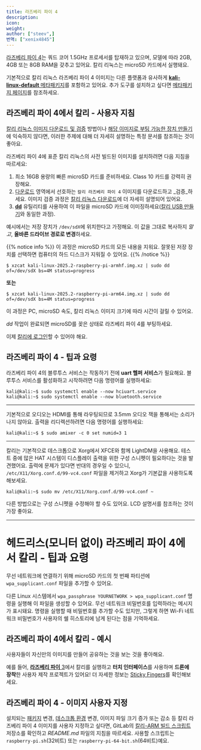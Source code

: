 ```yaml
---
title: 라즈베리 파이 4
description:
icon:
weight:
author: ["steev",]
번역: ["xenix4845"]
---
```


[라즈베리 파이 4](https://www.raspberrypi.org/products/raspberry-pi-4-model-b/)는 쿼드 코어 1.5GHz 프로세서를 탑재하고 있으며, 모델에 따라 2GB, 4GB 또는 8GB RAM을 갖추고 있어요. 칼리 리눅스는 microSD 카드에서 실행돼요.

기본적으로 칼리 리눅스 라즈베리 파이 4 이미지는 다른 플랫폼과 유사하게 [**kali-linux-default** 메타패키지](/docs/general-use/metapackages/)를 포함하고 있어요. 추가 도구를 설치하고 싶다면 [메타패키지 페이지](/docs/general-use/metapackages/)를 참조하세요.

## 라즈베리 파이 4에서 칼리 - 사용자 지침

[칼리 리눅스 이미지 다운로드 및 검증](/docs/introduction/download-official-kali-linux-images/) 방법이나 [해당 이미지로 부팅 가능한 장치 만들기](/docs/usb/live-usb-install-with-windows/)에 익숙하지 않다면, 이러한 주제에 대해 더 자세히 설명하는 특정 문서를 참조하는 것이 좋아요.

라즈베리 파이 4에 표준 칼리 리눅스의 사전 빌드된 이미지를 설치하려면 다음 지침을 따르세요:

1. 최소 16GB 용량의 빠른 microSD 카드를 준비하세요. Class 10 카드를 강력히 권장해요.
2. [다운로드](/get-kali/) 영역에서 선호하는 `칼리 라즈베리 파이 4` 이미지를 다운로드하고 _검증_하세요. 이미지 검증 과정은 [칼리 리눅스 다운로드](/docs/introduction/download-official-kali-linux-images/)에 더 자세히 설명되어 있어요.
3. **[dd](https://manpages.debian.org/testing/coreutils/dd.1.en.html)** 유틸리티를 사용하여 이 파일을 microSD 카드에 이미징하세요([칼리 USB 만들기](/docs/usb/live-usb-install-with-windows/)와 동일한 과정).

예시에서는 저장 장치가 `/dev/sdX`에 위치한다고 가정해요. 이 값을 그대로 복사하지 _말고_, **올바른 드라이브 경로로 변경**하세요.

{{% notice info %}}
이 과정은 microSD 카드의 모든 내용을 지워요. 잘못된 저장 장치를 선택하면 컴퓨터의 하드 디스크가 지워질 수 있어요.
{{% /notice %}}

```console
$ xzcat kali-linux-2025.2-raspberry-pi-armhf.img.xz | sudo dd of=/dev/sdX bs=4M status=progress
```

**또는**

```console
$ xzcat kali-linux-2025.2-raspberry-pi-arm64.img.xz | sudo dd of=/dev/sdX bs=4M status=progress
```

이 과정은 PC, microSD 속도, 칼리 리눅스 이미지 크기에 따라 시간이 걸릴 수 있어요.

_dd_ 작업이 완료되면 microSD를 꽂은 상태로 라즈베리 파이 4를 부팅하세요.

이제 [칼리에 로그인](/docs/introduction/default-credentials/)할 수 있어야 해요.

## 라즈베리 파이 4 - 팁과 요령

라즈베리 파이 4의 블루투스 서비스는 작동하기 전에 **uart 헬퍼 서비스**가 필요해요. 블루투스 서비스를 활성화하고 시작하려면 다음 명령어를 실행하세요:

```console
kali@kali:~$ sudo systemctl enable --now hciuart.service
kali@kali:~$ sudo systemctl enable --now bluetooth.service
```

- - -

기본적으로 오디오는 HDMI를 통해 라우팅되므로 3.5mm 오디오 잭을 통해서는 소리가 나지 않아요. 출력을 리디렉션하려면 다음 명령어를 실행하세요:

```console
kali@kali:~$ $ sudo amixer -c 0 set numid=3 1
```

- - -

칼리는 기본적으로 데스크톱으로 Xorg에서 XFCE와 함께 LightDM을 사용해요. 테스트 중에 많은 HAT 시스템이 디스플레이 출력을 위한 구성 스니펫이 필요하다는 것을 발견했어요. 출력에 문제가 있다면 반대의 경우일 수 있으니, `/etc/X11/Xorg.conf.d/99-vc4.conf` 파일을 제거하고 Xorg가 기본값을 사용하도록 해보세요.

```console
kali@kali:~$ sudo mv /etc/X11/Xorg.conf.d/99-vc4.conf ~
```

다른 방법으로는 구성 스니펫을 수정해야 할 수도 있어요. LCD 설명서를 참조하는 것이 가장 좋아요.

- - -

# 헤드리스(모니터 없이) 라즈베리 파이 4에서 칼리 - 팁과 요령

무선 네트워크에 연결하기 위해 microSD 카드의 첫 번째 파티션에 `wpa_supplicant.conf` 파일을 추가할 수 있어요.

다른 Linux 시스템에서 `wpa_passphrase YOURNETWORK > wpa_supplicant.conf` 명령을 실행해 이 파일을 생성할 수 있어요. 무선 네트워크 비밀번호를 입력하라는 메시지가 표시돼요. 명령을 실행할 때 비밀번호를 추가할 수도 있지만, 그렇게 하면 Wi-Fi 네트워크 비밀번호가 사용자의 쉘 히스토리에 남게 된다는 점을 기억하세요.

## 라즈베리 파이 4에서 칼리 - 예시

사용자들이 자신만의 이미지를 만들어 공유하는 것을 보는 것을 좋아해요.

예를 들어, [**라즈베리 파이** 3](/docs/arm/raspberry-pi-3/)에서 칼리를 실행하고 **터치 인터페이스**를 사용하며 **드론에 장착**한 사용자 제작 프로젝트가 있어요! 더 자세한 정보는 [Sticky Fingers](https://whitedome.com.au/re4son/sticky-fingers-kali-pi/)를 확인해보세요.

## 라즈베리 파이 4 - 이미지 사용자 지정

설치되는 [패키지](/docs/general-use/metapackages/) 변경, [데스크톱 환경](/docs/general-use/switching-desktop-environments/) 변경, 이미지 파일 크기 증가 또는 감소 등 칼리 라즈베리 파이 4 이미지를 사용자 지정하고 싶다면, GitLab의 [칼리-ARM 빌드 스크립트](https://gitlab.com/kalilinux/build-scripts/kali-arm) 저장소를 확인하고 _README.md_ 파일의 지침을 따르세요. 사용할 스크립트는 `raspberry-pi.sh`(32비트) 또는 `raspberry-pi-64-bit.sh`(64비트)예요.
